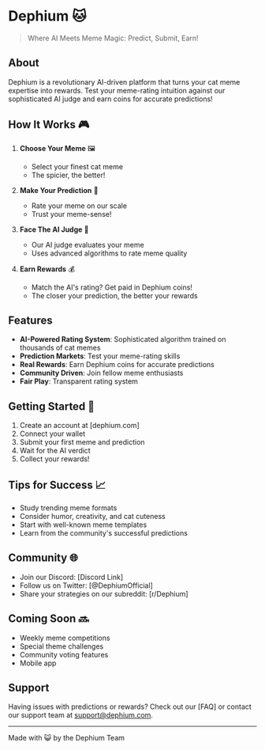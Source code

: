 # Dephium 🐱 

> Where AI Meets Meme Magic: Predict, Submit, Earn!

## About
Dephium is a revolutionary AI-driven platform that turns your cat meme expertise into rewards. Test your meme-rating intuition against our sophisticated AI judge and earn coins for accurate predictions!

## How It Works 🎮

1. **Choose Your Meme** 🖼️
   - Select your finest cat meme
   - The spicier, the better!

2. **Make Your Prediction** 🎯
   - Rate your meme on our scale
   - Trust your meme-sense!

3. **Face The AI Judge** 🤖
   - Our AI judge evaluates your meme
   - Uses advanced algorithms to rate meme quality

4. **Earn Rewards** 💰
   - Match the AI's rating? Get paid in Dephium coins!
   - The closer your prediction, the better your rewards

## Features

- **AI-Powered Rating System**: Sophisticated algorithm trained on thousands of cat memes
- **Prediction Markets**: Test your meme-rating skills
- **Real Rewards**: Earn Dephium coins for accurate predictions
- **Community Driven**: Join fellow meme enthusiasts
- **Fair Play**: Transparent rating system

## Getting Started 🚀

1. Create an account at [dephium.com]
2. Connect your wallet
3. Submit your first meme and prediction
4. Wait for the AI verdict
5. Collect your rewards!

## Tips for Success 📈

- Study trending meme formats
- Consider humor, creativity, and cat cuteness
- Start with well-known meme templates
- Learn from the community's successful predictions

## Community 🌐

- Join our Discord: [Discord Link]
- Follow us on Twitter: [@DephiumOfficial]
- Share your strategies on our subreddit: [r/Dephium]

## Coming Soon 🔜

- Weekly meme competitions
- Special theme challenges
- Community voting features
- Mobile app

## Support

Having issues with predictions or rewards? Check out our [FAQ] or contact our support team at support@dephium.com.

---

Made with 😺 by the Dephium Team
